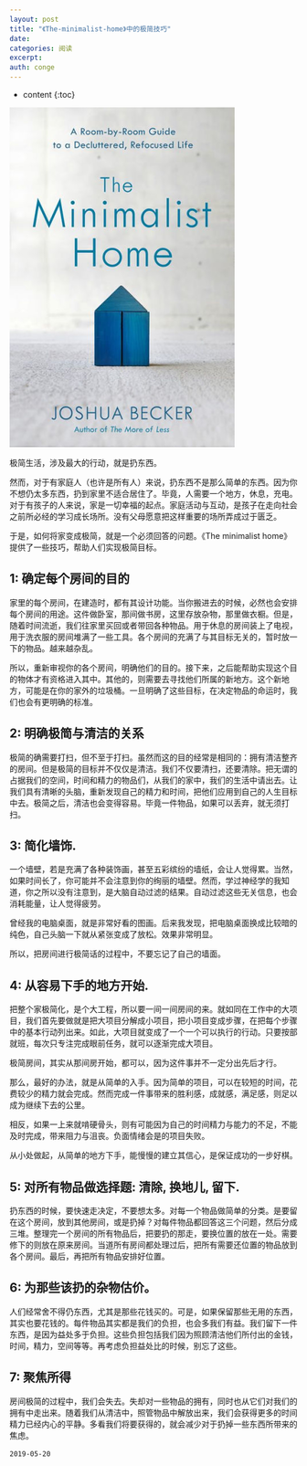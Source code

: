 ```yaml
---
layout: post
title: "《The-minimalist-home》中的极简技巧"
date:
categories: 阅读
excerpt:
auth: conge
---
```

* content
{:toc}

![](/assets/images/阅读/118382-9251a8ecf2ae814f.png)

极简生活，涉及最大的行动，就是扔东西。

然而，对于有家庭人（也许是所有人）来说，扔东西不是那么简单的东西。因为你不想仍太多东西，扔到家里不适合居住了。毕竟，人需要一个地方，休息，充电。对于有孩子的人来说，家是一切幸福的起点。家庭活动与互动，是孩子在走向社会之前所必经的学习成长场所。没有父母愿意把这样重要的场所弄成过于匮乏。

于是，如何将家变成极简，就是一个必须回答的问题。《The minimalist home》提供了一些技巧，帮助人们实现极简目标。

## 1: 确定每个房间的目的

家里的每个房间，在建造时，都有其设计功能。当你搬进去的时候，必然也会安排每个房间的用途。这件做卧室，那间做书房，这里存放杂物，那里做衣橱。但是，随着时间流逝，我们往家里买回或者带回各种物品。用于休息的房间装上了电视，用于洗衣服的房间堆满了一些工具。各个房间的充满了与其目标无关的，暂时放一下的物品。越来越杂乱。

所以，重新审视你的各个房间，明确他们的目的。接下来，之后能帮助实现这个目的物体才有资格进入其中。其他的，则需要去寻找他们所属的新地方。这个新地方，可能是在你的家外的垃圾桶。一旦明确了这些目标，在决定物品的命运时，我们也会有更明确的标准。

## 2: 明确极简与清洁的关系 

极简的确需要打扫，但不至于打扫。虽然而这的目的经常是相同的：拥有清洁整齐的房间。但是极简的目标并不仅仅是清洁。我们不仅要清扫，还要清除。把无谓的占据我们的空间，时间和精力的物品们，从我们的家中，我们的生活中请出去。让我们具有清晰的头脑，重新发现自己的精力和时间，把他们应用到自己的人生目标中去。极简之后，清洁也会变得容易。毕竟一件物品，如果可以丢弃，就无须打扫。

## 3: 简化墙饰.

一个墙壁，若是充满了各种装饰画，甚至五彩缤纷的墙纸，会让人觉得累。当然，如果时间长了，你可能并不会注意到你的绚丽的墙壁。然而，学过神经学的我知道，你之所以没有注意到，是大脑自动过滤的结果。自动过滤这些无关信息，也会消耗能量，让人觉得疲劳。

曾经我的电脑桌面，就是非常好看的图画。后来我发现，把电脑桌面换成比较暗的纯色，自己头脑一下就从紧张变成了放松。效果非常明显。

所以，把房间进行极简话的过程中，不要忘记了自己的墙面。

## 4: 从容易下手的地方开始.

把整个家极简化，是个大工程，所以要一间一间房间的来。就如同在工作中的大项目，我们首先要做就是把大项目分解成小项目，把小项目变成步骤，在把每个步骤中的基本行动列出来。如此，大项目就变成了一个一个可以执行的行动。只要按部就班，每次只专注完成眼前任务，就可以逐渐完成大项目。

极简房间，其实从那间房开始，都可以，因为这件事并不一定分出先后才行。

那么，最好的办法，就是从简单的入手。因为简单的项目，可以在较短的时间，花费较少的精力就会完成。然而完成一件事带来的胜利感，成就感，满足感，则足以成为继续下去的公里。

相反，如果一上来就啃硬骨头，则有可能因为自己的时间精力与能力的不足，不能及时完成，带来阻力与沮丧。负面情绪会是的项目失败。

从小处做起，从简单的地方下手，能慢慢的建立其信心，是保证成功的一步好棋。

## 5: 对所有物品做选择题: 清除, 换地儿, 留下.

扔东西的时候，要快速走决定，不要想太多。对每一个物品做简单的分类。是要留在这个房间，放到其他房间，或是扔掉？对每件物品都回答这三个问题，然后分成三堆。整理完一个房间的所有物品后，把要扔的那走，要换位置的放在一处。需要修下的则放在原来房间。当道所有房间都处理过后，把所有需要还位置的物品放到各个房间。最后，再把所有物品安排好位置。

## 6: 为那些该扔的杂物估价。

人们经常舍不得仍东西，尤其是那些花钱买的。可是，如果保留那些无用的东西，其实也要花钱的。每件物品其实都是我们的负担，也会多我们有益。我们留下一件东西，是因为益处多于负担。这些负担包括我们因为照顾清洁他们所付出的金钱，时间，精力，空间等等。再考虑负担益处比的时候，别忘了这些。

## 7: 聚焦所得

房间极简的过程中，我们会失去。失却对一些物品的拥有，同时也从它们对我们的拥有中走出来。随着我们从清洁中，照管物品中解放出来，我们会获得更多的时间精力已经内心的平静。多看我们将要获得的，就会减少对于扔掉一些东西所带来的焦虑。


```
2019-05-20
```

